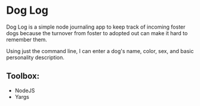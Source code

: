 # Dog Log

Dog Log is a simple node journaling app to keep track of incoming foster dogs because the turnover from foster to adopted out can make it hard to remember them.

Using just the command line, I can enter a dog's name, color, sex, and basic personality description.

## Toolbox:

* NodeJS
* Yargs
